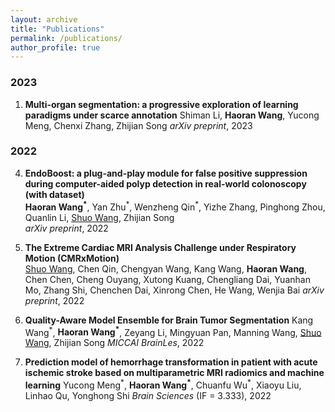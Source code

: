 ```yaml
---
layout: archive
title: "Publications"
permalink: /publications/
author_profile: true
---
```


<!-- {% if author.googlescholar %}
  You can also find my articles on <u><a href="{{author.googlescholar}}">my Google Scholar profile</a>.</u>
{% endif %}

{% include base_path %}

{% for post in site.publications reversed %}
  {% include archive-single.html %}
{% endfor %} -->

### 2023

1. **Multi-organ segmentation: a progressive exploration of learning paradigms under scarce annotation** 
Shiman Li, **Haoran Wang**, Yucong Meng, Chenxi Zhang, Zhijian Song 
*arXiv preprint*, 2023 


### 2022
4. **EndoBoost: a plug-and-play module for false positive suppression during computer-aided polyp detection in real-world colonoscopy (with dataset)**   
**Haoran Wang<sup>\*</sup>**, Yan Zhu<sup>\*</sup>, Wenzheng Qin<sup>\*</sup>, Yizhe Zhang, Pinghong Zhou, Quanlin Li, [Shuo Wang](https://swang.miccai.cloud/), Zhijian Song  
*arXiv preprint*, 2022 

3. **The Extreme Cardiac MRI Analysis Challenge under Respiratory Motion (CMRxMotion)**  
[Shuo Wang](https://swang.miccai.cloud/), Chen Qin, Chengyan Wang, Kang Wang, **Haoran Wang**, Chen Chen, Cheng Ouyang, Xutong Kuang, Chengliang Dai, Yuanhan Mo, Zhang Shi, Chenchen Dai, Xinrong Chen, He Wang, Wenjia Bai 
*arXiv preprint*, 2022       

2. **Quality-Aware Model Ensemble for Brain Tumor Segmentation** 
Kang Wang<sup>\*</sup>, **Haoran Wang<sup>\*</sup>**, Zeyang Li, Mingyuan Pan, Manning Wang, [Shuo Wang](https://swang.miccai.cloud/), Zhijian Song 
*MICCAI BrainLes*, 2022  

1. **Prediction model of hemorrhage transformation in patient with acute ischemic stroke based on multiparametric MRI radiomics and machine learning** 
Yucong Meng<sup>\*</sup>, **Haoran Wang<sup>\*</sup>**, Chuanfu Wu<sup>\*</sup>, Xiaoyu Liu, Linhao Qu, Yonghong Shi 
*Brain Sciences* (IF = 3.333), 2022 